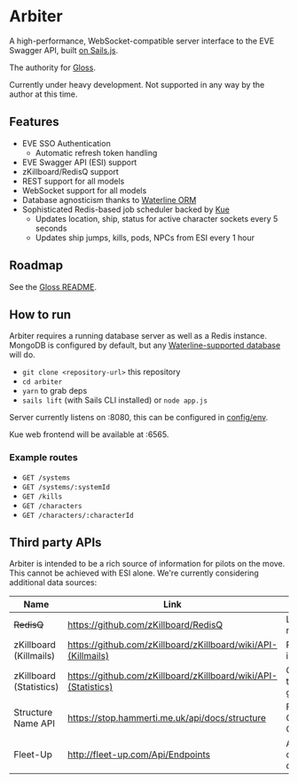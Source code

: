 # Arbiter

A high-performance, WebSocket-compatible server interface to the EVE Swagger API, built [on Sails.js](https://sailsjs.com/).

The authority for [Gloss](https://github.com/dougestey/gloss).

Currently under heavy development. Not supported in any way by the author at this time.

## Features ##
- EVE SSO Authentication
  - Automatic refresh token handling
- EVE Swagger API (ESI) support
- zKillboard/RedisQ support
- REST support for all models
- WebSocket support for all models
- Database agnosticism thanks to [Waterline ORM](http://waterlinejs.org/)
- Sophisticated Redis-based job scheduler backed by [Kue](https://github.com/Automattic/kue)
  - Updates location, ship, status for active character sockets every 5 seconds
  - Updates ship jumps, kills, pods, NPCs from ESI every 1 hour

## Roadmap
See the [Gloss README](https://github.com/dougestey/gloss).

## How to run ###
Arbiter requires a running database server as well as a Redis instance. MongoDB is configured by default, but any [Waterline-supported database](https://next.sailsjs.com/documentation/concepts/extending-sails/adapters/available-adapters) will do.

- `git clone <repository-url>` this repository
- `cd arbiter`
- `yarn` to grab deps
- `sails lift` (with Sails CLI installed) or `node app.js`

Server currently listens on :8080, this can be configured in [config/env](https://github.com/dougestey/arbiter/tree/master/config/env).

Kue web frontend will be available at :6565.

### Example routes ###
- `GET /systems`
- `GET /systems/:systemId`
- `GET /kills`
- `GET /characters`
- `GET /characters/:characterId`

## Third party APIs ###
Arbiter is intended to be a rich source of information for pilots on the move. This cannot be achieved with ESI alone. We're currently considering additional data sources:

| Name | Link | Features | Status |
| --- | --- | --- | --- |
| ~~RedisQ~~ | https://github.com/zKillboard/RedisQ | Live kill reports | Done |
| zKillboard (Killmails) | https://github.com/zKillboard/zKillboard/wiki/API-(Killmails) | Rich kill information | Consideration |
| zKillboard (Statistics) | https://github.com/zKillboard/zKillboard/wiki/API-(Statistics) | Combat trends, groups | Consideration |
| Structure Name API | https://stop.hammerti.me.uk/api/docs/structure | Filling in CCP's Citadel gaps | Consideration |
| Fleet-Up | http://fleet-up.com/Api/Endpoints | Alliance/Corp ops, doctrines | Consideration |
